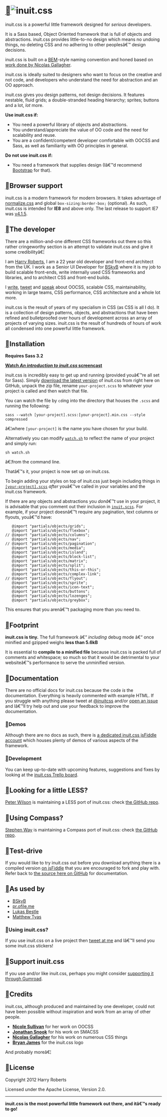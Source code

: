 <!DOCTYPE html PUBLIC "-//W3C//DTD HTML 4.0 Transitional//EN" "http://www.w3.org/TR/REC-html40/loose.dtd">
<html><body><h1 id=""><a href="#" class="section-link">&#61544;</a><img src="http://inuitcss.com/img/content/logo.png" alt="inuit.css" class="img--stripe"></h1>

<p class="post__intro">inuit.css is a powerful little framework designed for <em>serious</em> developers.</p><div class="cf"></div>

<p>It is a Sass based, Object Oriented framework that is full of objects and
abstractions. inuit.css provides little-to-no design which means no undoing
things, no deleting CSS and no adhering to other peoples&acirc;&#128;&#153; design decisions.</p>

<p>inuit.css is built on a <a href="http://bem.info/">BEM</a>-style naming convention and
honed based on <a href="https://gist.github.com/1309546">work done by Nicolas Gallagher</a>.</p>

<p>inuit.css is ideally suited to designers who want to focus on the creative and
not code, and developers who understand the need for abstraction and an OO
approach.</p>

<p>inuit.css gives you design patterns, not design decisions. It features nestable,
fluid grids; a double-stranded heading hierarchy; sprites; buttons and a lot,
<em>lot</em> more.</p>

<p><strong>Use inuit.css if:</strong></p>

<ul><li>You need a powerful library of objects and abstractions.</li>
<li>You understand/appreciate the value of OO code and the need for scalability
and reuse.</li>
<li>You are a confident/competent developer comfortable with OOCSS and Sass, as
well as familiarity with OO principles in general.</li>
</ul><p><strong>Do not use inuit.css if:</strong></p>

<ul><li>You need a framework that supplies design (I&acirc;&#128;&#153;d recommend
<a href="http://twitter.github.com/bootstrap/">Bootstrap</a> for that).</li>
</ul><h2 id="browser-support"><a href="#browser-support" class="section-link">&#61544;</a>Browser support</h2>

<p>inuit.css is a modern framework for modern browsers. It takes advantage of
<a href="http://necolas.github.com/normalize.css/">normalize.css</a> and global
<code>box-sizing:border-box;</code> (optional). As such, inuit.css is intended for <strong>IE8</strong>
and above only.  The last release to support IE7 was
<a href="https://github.com/csswizardry/inuit.css/archive/v4.1.5.zip">v4.1.5</a>.</p>

<h2 id="the-developer"><a href="#the-developer" class="section-link">&#61544;</a>The developer</h2>

<p>There are a million-and-one different CSS frameworks out there so this rather
cringeworthy section is an attempt to validate inuit.css and give it some
credibility&acirc;&#128;&brvbar;</p>

<p>I am <a href="http://hry.rbrts.me">Harry Roberts</a>, I am a 22 year old developer and
front-end architect from the UK. I work as a Senior UI Developer for
<a href="http://en.wikipedia.org/wiki/BSkyB">BSkyB</a> where it is my job to build scalable
front-ends, write internally used CSS frameworks and libraries, and to architect
CSS and front-end builds.</p>

<p>I <a href="http://csswizardry.com">write</a>, <a href="http://twitter.com/csswizardry">tweet</a> and
<a href="http://speakerdeck.com/u/csswizardry/">speak</a> about OOCSS, scalable CSS,
maintainability, working in large teams, CSS performance, CSS architecture and a
whole lot more.</p>

<p>inuit.css is the result of years of my specialism in CSS (as CSS is all I do).
It is a collection of design patterns, objects, and abstractions that have been
refined and bulletproofed over hours of development across an array of projects
of varying sizes. inuit.css is the result of hundreds of hours of work all
condensed into one powerful little framework.</p>

<h2 id="installation"><a href="#installation" class="section-link">&#61544;</a>Installation</h2>

<p><strong>Requires Sass 3.2</strong></p>

<p><a href="http://www.youtube.com/watch?v=IkaILVOgGRA&amp;hd=1"><strong>Watch <em>An introduction to inuit.css</em> screencast</strong></a></p>

<p>inuit.css is incredibly easy to get up and running (provided you&acirc;&#128;&#153;re all set for
Sass). Simply <a href="https://github.com/csswizardry/inuit.css/zipball/master">download the latest version</a>
of inuit.css from right here on GitHub, unpack the zip file, rename
<code>your-project.scss</code> to whatever your project is called and then watch that file.</p>

<p>You can watch the file by <code>cd</code>ing into the directory that houses the <code>.scss</code>
and running the following:</p>

<pre class="prettyprint"><code>sass --watch [your-project].scss:[your-project].min.css --style compressed
</code></pre>

<p>&acirc;&#128;&brvbar;where <code>[your-project]</code> is the name you have chosen for your build.</p>

<p>Alternatively you can modify <a href="https://github.com/csswizardry/inuit.css/blob/master/watch.sh"><code>watch.sh</code></a>
to reflect the name of your project and simply run:</p>

<pre class="prettyprint"><code>sh watch.sh
</code></pre>

<p>&acirc;&#128;&brvbar;from the command line.</p>

<p>That&acirc;&#128;&#153;s it, your project is now set up on inuit.css.</p>

<p>To begin adding your styles on top of inuit.css just begin including things in
<a href="https://github.com/csswizardry/inuit.css/blob/master/your-project.scss#L22"><code>[your-project].scss</code></a>
<em>after</em> you&acirc;&#128;&#153;ve called in your variables and the inuit.css framework.</p>

<p>If there are any  objects and abstractions you <em>don&acirc;&#128;&#153;t</em> use in your project, it
is advisable that you comment out their inclusion in
<a href="https://github.com/csswizardry/inuit.css/blob/master/inuit.css/inuit.scss"><code>inuit.scss</code></a>.
For example, if your project doesn&acirc;&#128;&#153;t require any pagination, text columns or
flyouts, you&acirc;&#128;&#153;d have:</p>

<pre class="prettyprint"><code>   @import "partials/objects/grids";
   @import "partials/objects/flexbox";
// @import "partials/objects/columns";
   @import "partials/objects/nav";
// @import "partials/objects/pagination";
   @import "partials/objects/media";
   @import "partials/objects/island";
   @import "partials/objects/block-list";
   @import "partials/objects/matrix";
   @import "partials/objects/split";
   @import "partials/objects/this-or-this";
   @import "partials/objects/complex-link";
// @import "partials/objects/flyout";
   @import "partials/objects/sprite";
   @import "partials/objects/icon-text";
   @import "partials/objects/buttons";
   @import "partials/objects/lozenges";
   @import "partials/objects/greybox";
</code></pre>

<p>This ensures that you aren&acirc;&#128;&#153;t packaging more than you need to.</p>

<h2 id="footprint"><a href="#footprint" class="section-link">&#61544;</a>Footprint</h2>

<p><strong>inuit.css is tiny.</strong> The full framework &acirc;&#128;&#147; <em>including</em> debug mode &acirc;&#128;&#147; once minified
and gzipped weighs <strong>less than 5.6kB</strong></p>

<p>It is essential to <strong>compile to a minified file</strong> because inuit.css is packed
full of comments and whitespace; so much so that it would be detrimental to
your website&acirc;&#128;&#153;s performance to serve the unminified version.</p>

<h2 id="documentation"><a href="#documentation" class="section-link">&#61544;</a>Documentation</h2>

<p>There are no official docs for inuit.css because the code <em>is</em> the
documentation. Everything is heavily commented with example HTML. If you
struggle with anything please tweet at <a href="http://twitter.com/inuitcss">@inuitcss</a>
and/or <a href="https://github.com/csswizardry/inuit.css/issues">open an issue</a> and I&acirc;&#128;&#153;ll
try help out and use your feedback to improve the documentation.</p>

<h3 id="demos"><a href="#demos" class="section-link">&#61544;</a>Demos</h3>

<p>Although there are no docs as such, there is <a href="http://jsfiddle.net/user/inuitcss/fiddles/">a dedicated inuit.css jsFiddle
account</a> which houses plenty of
demos of various aspects of the framework.</p>

<h3 id="development"><a href="#development" class="section-link">&#61544;</a>Development</h3>

<p>You can keep up-to-date with upcoming features, suggestions and fixes by looking
at the <a href="https://trello.com/board/inuit-css/50a16487543dea585502f3d2">inuit.css Trello board</a>.</p>

<h2 id="looking-for-a-little-less"><a href="#looking-for-a-little-less" class="section-link">&#61544;</a>Looking for a little LESS?</h2>

<p><a href="http://twitter.com/pwcc">Peter Wilson</a> is maintaining a LESS port of inuit.css:
check <a href="https://github.com/peterwilsoncc/inuit.css">the GitHub repo</a>.</p>

<h2 id="using-compass"><a href="#using-compass" class="section-link">&#61544;</a>Using Compass?</h2>

<p><a href="http://github.com/stephenway">Stephen Way</a> is maintaining a Compass port of
inuit.css: check <a href="https://github.com/stephenway/compass-inuit">the GitHub repo</a>.</p>

<h2 id="test-drive"><a href="#test-drive" class="section-link">&#61544;</a>Test-drive</h2>

<p>If you would like to try inuit.css out before you download anything there is a
compiled version <a href="http://jsfiddle.net/inuitcss/a6yS3/">on jsFiddle</a> that you
are encouraged to fork and play with. Refer back to
<a href="https://github.com/csswizardry/inuit.css/blob/master/inuit.css/inuit.scss">the source here on GitHub</a>
for documentation.</p>

<h2 id="as-used-by"><a href="#as-used-by" class="section-link">&#61544;</a>As used by</h2>

<ul><li><a href="http://en.wikipedia.org/wiki/BSkyB">BSkyB</a></li>
<li><a href="http://pr.ofile.me">pr.ofile.me</a></li>
<li><a href="http://lu-x.me">Lukas Bestle</a></li>
<li><a href="http://matthewtyas.com/">Matthew Tyas</a></li>
</ul><h3 id="using-inuit-css"><a href="#using-inuit-css" class="section-link">&#61544;</a>Using inuit.css?</h3>

<p>If you use inuit.css on a live project then <a href="http://twitter.com/inuitcss">tweet at me</a>
and I&acirc;&#128;&#153;ll send you some inuit.css stickers!</p>

<h2 id="support-inuit-css"><a href="#support-inuit-css" class="section-link">&#61544;</a>Support inuit.css</h2>

<p>If you use and/or like inuit.css, perhaps you might consider <a href="http://gum.co/nOoht">supporting it
through Gumroad</a>.</p>

<h2 id="credits"><a href="#credits" class="section-link">&#61544;</a>Credits</h2>

<p>inuit.css, although produced and maintained by one developer, could not have
been possible without inspiration and work from an array of other people.</p>

<ul><li><strong><a href="https://twitter.com/stubbornella">Nicole Sullivan</a></strong> for her work on OOCSS</li>
<li><strong><a href="https://twitter.com/snookca">Jonathan Snook</a></strong> for his work on SMACSS</li>
<li><strong><a href="https://twitter.com/necolas">Nicolas Gallagher</a></strong> for his work on numerous
CSS things</li>
<li><strong><a href="https://twitter.com/WengersToyBus">Bryan James</a></strong> for the inuit.css logo</li>
</ul><p>And probably more&acirc;&#128;&brvbar;</p>

<h2 id="license"><a href="#license" class="section-link">&#61544;</a>License</h2>

<p>Copyright 2012 Harry Roberts</p>

<p>Licensed under the Apache License, Version 2.0.</p>

<hr><p><strong>inuit.css is the most powerful little framework out there, and it&acirc;&#128;&#153;s ready to
go!</strong></p></body></html>
